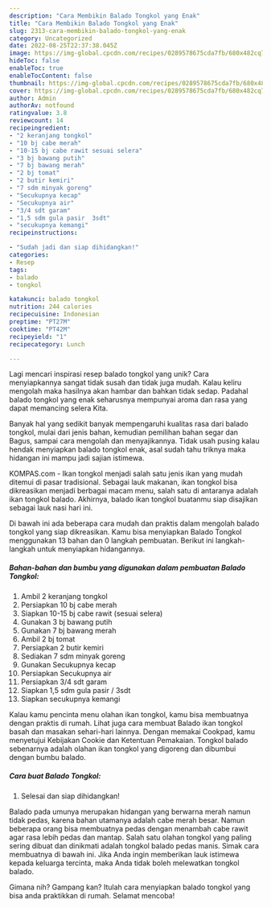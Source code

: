 ```yaml
---
description: "Cara Membikin Balado Tongkol yang Enak"
title: "Cara Membikin Balado Tongkol yang Enak"
slug: 2313-cara-membikin-balado-tongkol-yang-enak
category: Uncategorized
date: 2022-08-25T22:37:38.045Z
image: https://img-global.cpcdn.com/recipes/0289578675cda7fb/680x482cq70/balado-tongkol-foto-resep-utama.jpg
hideToc: false
enableToc: true
enableTocContent: false
thumbnail: https://img-global.cpcdn.com/recipes/0289578675cda7fb/680x482cq70/balado-tongkol-foto-resep-utama.jpg
cover: https://img-global.cpcdn.com/recipes/0289578675cda7fb/680x482cq70/balado-tongkol-foto-resep-utama.jpg
author: Admin
authorAv: notfound
ratingvalue: 3.8
reviewcount: 14
recipeingredient:
- "2 keranjang tongkol"
- "10 bj cabe merah"
- "10-15 bj cabe rawit sesuai selera"
- "3 bj bawang putih"
- "7 bj bawang merah"
- "2 bj tomat"
- "2 butir kemiri"
- "7 sdm minyak goreng"
- "Secukupnya kecap"
- "Secukupnya air"
- "3/4 sdt garam"
- "1,5 sdm gula pasir  3sdt"
- "secukupnya kemangi"
recipeinstructions:

- "Sudah jadi dan siap dihidangkan!"
categories:
- Resep
tags:
- balado
- tongkol

katakunci: balado tongkol 
nutrition: 244 calories
recipecuisine: Indonesian
preptime: "PT27M"
cooktime: "PT42M"
recipeyield: "1"
recipecategory: Lunch

---
```





Lagi mencari inspirasi resep balado tongkol yang unik? Cara menyiapkannya sangat tidak susah dan tidak juga mudah. Kalau keliru mengolah maka hasilnya akan hambar dan bahkan tidak sedap. Padahal balado tongkol yang enak seharusnya mempunyai aroma dan rasa yang dapat memancing selera Kita.





Banyak hal yang sedikit banyak mempengaruhi kualitas rasa dari balado tongkol, mulai dari jenis bahan, kemudian pemilihan bahan segar dan Bagus, sampai cara mengolah dan menyajikannya. Tidak usah pusing kalau hendak menyiapkan balado tongkol enak,      asal sudah tahu triknya maka hidangan ini mampu jadi sajian istimewa.














KOMPAS.com - Ikan tongkol menjadi salah satu jenis ikan yang mudah ditemui di pasar tradisional. Sebagai lauk makanan, ikan tongkol bisa dikreasikan menjadi berbagai macam menu, salah satu di antaranya adalah ikan tongkol balado. Akhirnya, balado ikan tongkol buatanmu siap disajikan sebagai lauk nasi hari ini.






Di bawah ini ada beberapa cara mudah dan praktis dalam mengolah balado tongkol yang siap dikreasikan. Kamu bisa menyiapkan Balado Tongkol menggunakan 13 bahan dan 0 langkah pembuatan. Berikut ini langkah-langkah untuk menyiapkan hidangannya.

<!--inarticleads1-->

##### Bahan-bahan dan bumbu yang digunakan dalam pembuatan Balado Tongkol:

1. Ambil 2 keranjang tongkol
1. Persiapkan 10 bj cabe merah
1. Siapkan 10-15 bj cabe rawit (sesuai selera)
1. Gunakan 3 bj bawang putih
1. Gunakan 7 bj bawang merah
1. Ambil 2 bj tomat
1. Persiapkan 2 butir kemiri
1. Sediakan 7 sdm minyak goreng
1. Gunakan Secukupnya kecap
1. Persiapkan Secukupnya air
1. Persiapkan 3/4 sdt garam
1. Siapkan 1,5 sdm gula pasir / 3sdt
1. Siapkan secukupnya kemangi


Kalau kamu pencinta menu olahan ikan tongkol, kamu bisa membuatnya dengan praktis di rumah. Lihat juga cara membuat Balado ikan tongkol basah dan masakan sehari-hari lainnya. Dengan memakai Cookpad, kamu menyetujui Kebijakan Cookie dan Ketentuan Pemakaian. Tongkol balado sebenarnya adalah olahan ikan tongkol yang digoreng dan dibumbui dengan bumbu balado. 

<!--inarticleads2-->

##### Cara buat Balado Tongkol:


1. Selesai dan siap dihidangkan!

Balado pada umunya merupakan hidangan yang berwarna merah namun tidak pedas, karena bahan utamanya adalah cabe merah besar. Namun beberapa orang bisa membuatnya pedas dengan menambah cabe rawit agar rasa lebih pedas dan mantap. Salah satu olahan tongkol yang paling sering dibuat dan dinikmati adalah tongkol balado pedas manis. Simak cara membuatnya di bawah ini. Jika Anda ingin memberikan lauk istimewa kepada keluarga tercinta, maka Anda tidak boleh melewatkan tongkol balado. 

Gimana nih? Gampang kan? Itulah cara menyiapkan balado tongkol yang bisa anda praktikkan di rumah. Selamat mencoba!
